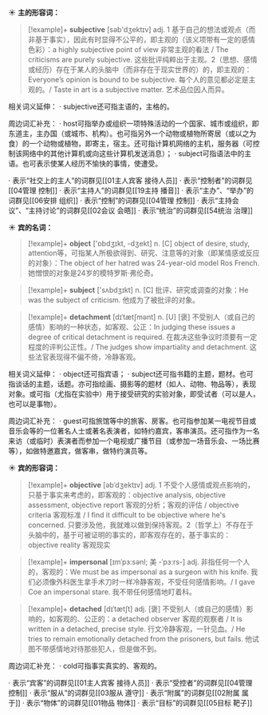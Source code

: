 ☀ <span class="category">**主的形容词：**</span>
>[!example]+ <span class="vocabulary">**subjective**</span> [səb'dӡektɪv] 
> <span class="definition">adj. 1 基于自己的想法或观点（而非基于事实），因此有时显得不公平的，即主观的（该义项带有一定的感情色彩）：</span>a highly subjective point of view 非常主观的看法 / The criticisms are purely subjective. 这些批评纯粹出于主观。<span class="definition">2（思想、感情或经历）存在于某人的头脑中（而非存在于现实世界的）的，即主观的：</span>Everyone’s opinion is bound to be subjective. 每个人的意见都必定是主观的。/ Taste in art is a subjective matter. 艺术品位因人而异。

相关词义延伸：
· subjective还可指主语的，主格的。

周边词汇补充：
· host可指举办或组织一项特殊活动的一个国家、城市或组织，即东道主，主办国（或城市、机构）。也可指另外一个动物或植物所寄居（或以之为食）的一个动物或植物，即寄主，宿主。还可指计算机网络的主机，服务器（可控制该网络中的其他计算机或向这些计算机发送消息）；
· subject可指语法中的主语。也可表示使某人经历不愉快的事情，使遭受。

· 表示“社交上的主人”的词群见[[01主人宾客 接待人员]]
· 表示“控制者”的词群见[[04管理 控制]]
· 表示“主持人”的词群见[[19主持 播音]]
· 表示“主办”、“举办”的词群见[[06安排 组织]]
· 表示“控制”的词群见[[04管理 控制]]
· 表示“主持会议”、“主持讨论”的词群见[[02会议 会晤]]
· 表示“统治”的词群见[[54统治 治理]]

☀ <span class="category">**宾的名词：**</span>
>[!example]+ <span class="vocabulary">**object**</span> ['ɒbdʒɪkt, -dʒekt] 
> <span class="definition">n. [C] object of desire, study, attention等，可指某人所极欲得到、研究、注意等的对象（即某情感或反应的对象）：</span>The object of her hatred was 24-year-old model Ros French. 她憎恨的对象是24岁的模特罗斯·弗伦奇。

>[!example]+ <span class="vocabulary">**subject**</span> ['sʌbdӡɪkt] 
> <span class="definition">n. [C] 批评、研究或调查的对象：</span>He was the subject of criticism. 他成为了被批评的对象。
           
>[!example]+ <span class="vocabulary">**detachment**</span> [dɪˈtætʃmənt]
> <span class="definition">n. [U] [褒] 不受别人（或自己的感情）影响的一种状态，如客观、公正：</span>In judging these issues a degree of critical detachment is required. 在裁决这些争议时须要有一定程度的评判公正性。/ The judges show impartiality and detachment. 这些法官表现得不偏不倚，冷静客观。
 
相关词义延伸：
· object还可指宾语；
· subject还可指书籍的主题，题材。也可指谈话的主题，话题。亦可指绘画、摄影等的题材（如人、动物、物品等），表现对象。或可指（尤指在实验中）用于接受研究的实验对象，即受试者（可以是人，也可以是事物）。

周边词汇补充：
· guest可指旅馆等中的旅客、房客。也可指参加某一电视节目或音乐会等的一位著名人士或著名表演者，如特约嘉宾，客串演员。还可指作为一名来访（或临时）表演者而参加一个电视或广播节目（或参加一场音乐会、一场比赛等），如做特邀嘉宾，做客串，做特约演员等。

☀ <span class="category">**宾的形容词：**</span>
>[!example]+ <span class="vocabulary">**objective**</span> [əbˈdʒektɪv]
> <span class="definition">adj. 1 不受个人感情或观点影响的，只基于事实来考虑的，即客观的：</span>objective analysis, objective assessment, objective report 客观的分析；客观的评估 / objective criteria 客观标准 / I find it difficult to be objective where he's concerned. 只要涉及他，我就难以做到保持客观。<span class="definition">2（哲学上）不存在于头脑中的，基于可被证明的事实的，即客观存在的，基于事实的：</span>objective reality 客观现实
           
>[!example]+ <span class="vocabulary">**impersonal**</span> [ɪmˈpɜ:sənl; 美 -ˈpɜ:rs-]
> <span class="definition">adj. 非指任何一个人的，客观的：</span>We must be as impersonal as a surgeon with his knife. 我们必须像外科医生拿手术刀时一样冷静客观，不受任何感情影响。/ I gave Coe an impersonal stare. 我不带任何感情地盯着科。
           
>[!example]+ <span class="vocabulary">**detached**</span> [dɪˈtætʃt]
> <span class="definition">adj. [褒] 不受别人（或自己的感情）影响的，如客观的、公正的：</span>a detached observer 客观的观察者 / It is written in a detached, precise style. 行文冷静客观，一针见血。/ He tries to remain emotionally detached from the prisoners, but fails. 他试图不带感情地对待那些犯人，但是做不到。
 
周边词汇补充：
· cold可指事实真实的、客观的。

· 表示“宾客”的词群见[[01主人宾客 接待人员]]
· 表示“受控者”的词群见[[04管理 控制]]
· 表示“服从”的词群见[[03服从 遵守]]
· 表示“附属”的词群见[[02附属 属于]]
· 表示“物体”的词群见[[01物品 物体]]
· 表示“目标”的词群见[[05目标 靶子]]
